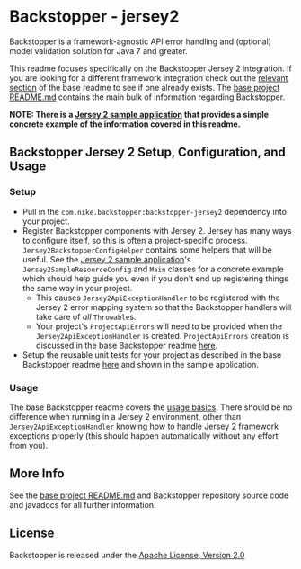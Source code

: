 # Backstopper - jersey2

Backstopper is a framework-agnostic API error handling and (optional) model validation solution for Java 7 and greater.

This readme focuses specifically on the Backstopper Jersey 2 integration. If you are looking for a different framework integration check out the [relevant section](../README.md#framework_modules) of the base readme to see if one already exists. The [base project README.md](../README.md) contains the main bulk of information regarding Backstopper. 

**NOTE: There is a [Jersey 2 sample application](../samples/sample-jersey2/) that provides a simple concrete example of the information covered in this readme.**

## Backstopper Jersey 2 Setup, Configuration, and Usage

### Setup

* Pull in the `com.nike.backstopper:backstopper-jersey2` dependency into your project.
* Register Backstopper components with Jersey 2. Jersey has many ways to configure itself, so this is often a project-specific process. `Jersey2BackstopperConfigHelper` contains some helpers that will be useful. See the [Jersey 2 sample application](../samples/sample-jersey2/README.md)'s `Jersey2SampleResourceConfig` and `Main` classes for a concrete example which should help guide you even if you don't end up registering things the same way in your project. 
    * This causes `Jersey2ApiExceptionHandler` to be registered with the Jersey 2 error mapping system so that the Backstopper handlers will take care of *all* `Throwable`s.
    * Your project's `ProjectApiErrors` will need to be provided when the `Jersey2ApiExceptionHandler` is created. `ProjectApiErrors` creation is discussed in the base Backstopper readme [here](../README.md#quickstart_usage_project_api_errors).
* Setup the reusable unit tests for your project as described in the base Backstopper readme [here](../README.md#reusable_tests) and shown in the sample application. 

### Usage

The base Backstopper readme covers the [usage basics](../README.md#quickstart_usage). There should be no difference when running in a Jersey 2 environment, other than `Jersey2ApiExceptionHandler` knowing how to handle Jersey 2 framework exceptions properly (this should happen automatically without any effort from you).

## More Info

See the [base project README.md](../README.md) and Backstopper repository source code and javadocs for all further information.

## License

Backstopper is released under the [Apache License, Version 2.0](http://www.apache.org/licenses/LICENSE-2.0)
